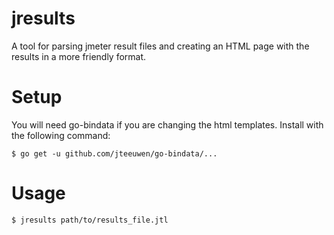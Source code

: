 # jresults

A tool for parsing jmeter result files and creating an HTML page with the
results in a more friendly format.

# Setup

You will need go-bindata if you are changing the html templates. Install with
the following command:

    $ go get -u github.com/jteeuwen/go-bindata/...

# Usage

    $ jresults path/to/results_file.jtl
